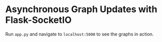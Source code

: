 # Asynchronous Graph Updates with Flask-SocketIO

Run `app.py` and navigate to `localhost:5000` to see the graphs in action.